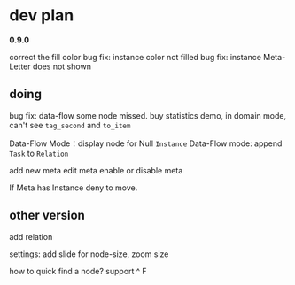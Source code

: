 # dev plan

**0.9.0** 

correct the fill color 
bug fix: instance color not filled
bug fix: instance Meta-Letter does not shown

## doing

bug fix: data-flow some node missed.
    buy statistics demo, in domain mode, can't see `tag_second` and `to_item`

Data-Flow Mode：display node for Null `Instance`
Data-Flow mode: append `Task` to `Relation`

add new meta
edit meta
enable or disable meta

If Meta has Instance deny to move.


## other version

add relation

settings: add slide for node-size, zoom size

how to quick find a node? support ^ F

